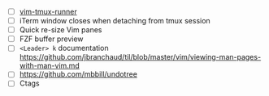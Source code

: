 * [ ] [vim-tmux-runner](https://github.com/christoomey/vim-tmux-runner)
* [ ] iTerm window closes when detaching from tmux session
* [ ] Quick re-size Vim panes
* [ ] FZF buffer preview
* [ ] `<Leader> k` documentation https://github.com/jbranchaud/til/blob/master/vim/viewing-man-pages-with-man-vim.md
* [ ] https://github.com/mbbill/undotree
* [ ] Ctags
